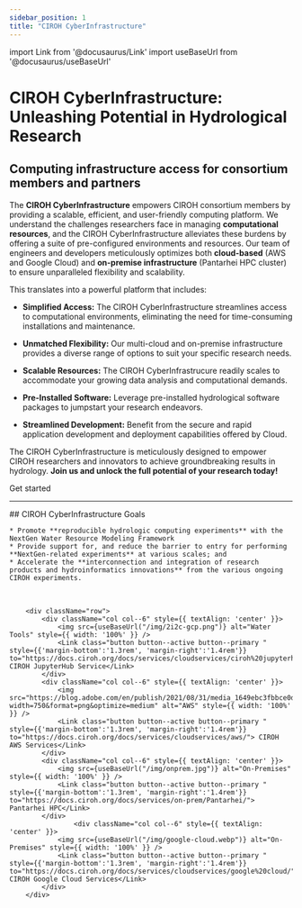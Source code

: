 ```yaml
---
sidebar_position: 1
title: "CIROH CyberInfrastructure"
---
```


import Link from '@docusaurus/Link'
import useBaseUrl from '@docusaurus/useBaseUrl'

# CIROH CyberInfrastructure: Unleashing Potential in Hydrological Research
## Computing infrastructure access for consortium members and partners 

			
The <strong>CIROH CyberInfrastructure</strong> empowers CIROH consortium members by providing a scalable, efficient, and user-friendly computing platform. We understand the challenges researchers face in managing <strong>computational resources</strong>, and the CIROH CyberInfrastructure alleviates these burdens by offering a suite of pre-configured environments and resources. Our team of engineers and developers meticulously optimizes both <strong>cloud-based</strong> (AWS and Google Cloud) and <strong>on-premise infrastructure</strong> (Pantarhei HPC cluster) to ensure unparalleled flexibility and scalability.

This translates into a powerful platform that includes:

*   **Simplified Access:** The CIROH CyberInfrastructure streamlines access to computational environments, eliminating the need for time-consuming installations and maintenance.
    
*   **Unmatched Flexibility:** Our multi-cloud and on-premise infrastructure provides a diverse range of options to suit your specific research needs.
    
*   **Scalable Resources:** The CIROH CyberInfrastrucure readily scales to accommodate your growing data analysis and computational demands.
    
*   **Pre-Installed Software:** Leverage pre-installed hydrological software packages to jumpstart your research endeavors.
    
*   **Streamlined Development:** Benefit from the secure and rapid application development and deployment capabilities offered by Cloud.
    

The CIROH CyberInfrastructure is meticulously designed to empower CIROH researchers and innovators to achieve groundbreaking results in hydrology. <strong>Join us and unlock the full potential of your research today!</strong>

<Link class="button button--active button--primary" style={{'margin-right':'1.3rem','margin-bottom':'1.3rem'}} to="/docs/services/access/">Get started</Link>

---

<div class="indent-wrapper">
	## CIROH CyberInfrastructure Goals

	* Promote **reproducible hydrologic computing experiments** with the NextGen Water Resource Modeling Framework
	* Provide support for, and reduce the barrier to entry for performing **NextGen-related experiments** at various scales; and
	* Accelerate the **interconnection and integration of research products and hydroinformatics innovations** from the various ongoing CIROH experiments.
</div>

<br />
         	
		<div className="row">
			<div className="col col--6" style={{ textAlign: 'center' }}>
				<img src={useBaseUrl("/img/2i2c-gcp.png")} alt="Water Tools" style={{ width: '100%' }} />
				<Link class="button button--active button--primary " style={{'margin-bottom':'1.3rem', 'margin-right':'1.4rem'}} to="https://docs.ciroh.org/docs/services/cloudservices/ciroh%20jupyterhub/"> CIROH JupyterHub Service</Link>
			</div>		
			<div className="col col--6" style={{ textAlign: 'center' }}>
				<img src="https://blog.adobe.com/en/publish/2021/08/31/media_1649ebc3fbbce0df508081913819d491fc3f7c7a9.png?width=750&format=png&optimize=medium" alt="AWS" style={{ width: '100%' }} />
				<Link class="button button--active button--primary " style={{'margin-bottom':'1.3rem', 'margin-right':'1.4rem'}} to="https://docs.ciroh.org/docs/services/cloudservices/aws/"> CIROH AWS Services</Link>
			</div>
            <div className="col col--6" style={{ textAlign: 'center' }}>
				<img src={useBaseUrl("/img/onprem.jpg")} alt="On-Premises" style={{ width: '100%' }} />
				<Link class="button button--active button--primary " style={{'margin-bottom':'1.3rem', 'margin-right':'1.4rem'}} to="https://docs.ciroh.org/docs/services/on-prem/Pantarhei/"> Pantarhei HPC</Link>
			</div>
            		<div className="col col--6" style={{ textAlign: 'center' }}>
				<img src={useBaseUrl("/img/google-cloud.webp")} alt="On-Premises" style={{ width: '100%' }} />
				<Link class="button button--active button--primary " style={{'margin-bottom':'1.3rem', 'margin-right':'1.4rem'}} to="https://docs.ciroh.org/docs/services/cloudservices/google%20cloud/"> CIROH Google Cloud Services</Link>
			</div>
		</div>

